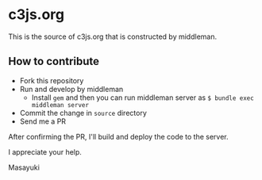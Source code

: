 c3js.org
========

This is the source of c3js.org that is constructed by middleman.

How to contribute
--
- Fork this repository
- Run and develop by middleman
  - Install `gem` and then you can run middleman server as `$ bundle exec middleman server`
- Commit the change in `source` directory
- Send me a PR

After confirming the PR, I'll build and deploy the code to the server.

I appreciate your help.

Masayuki

